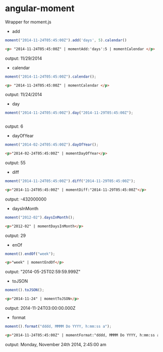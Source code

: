 angular-moment
==============

Wrapper for moment.js


* add 
```javascript
moment("2014-11-24T05:45:00Z").add('days', 5).calendar()
```
```html
<p> "2014-11-24T05:45:00Z" | momentAdd:'days':5 | momentCalendar </p>
```
output: 11/29/2014

* calendar
```javascript
moment("2014-11-24T05:45:00Z").calendar();
```
```html
<p> "2014-11-24T05:45:00Z" | momentCalendar </p>
```
output: 11/24/2014

* day
```javascript
moment("2014-11-24T05:45:00Z").day("2014-11-29T05:45:00Z");
```
```html<p>"2014-12-27T05:45:00Z" | momentDay</p>
```
output: 6

* dayOfYear
```javascript
moment("2014-02-24T05:45:00Z").dayOfYear();
```
```html
<p>"2014-02-24T05:45:00Z" | momentDayOfYear</p>
```
output: 55

* diff
```javascript
moment("2014-11-24T05:45:00Z").diff("2014-11-29T05:45:00Z");
```
```html
<p>"2014-11-24T05:45:00Z" | momentDiff:"2014-11-29T05:45:00Z"</p>
```
output: -432000000

* daysInMonth
```javascript
moment("2012-02").daysInMonth();
```
```html
<p>"2012-02" | momentDaysInMonth</p>
```
output: 29

* enOf
```javascript
moment().endOf("week");
```
```html
<p>"week" | momentEndOf</p>
```
output: "2014-05-25T02:59:59.999Z"

* toJSON
```javascript
moment().toJSON();
```
```html
<p>"2014-11-24" | momentToJSON</p>
```
output: 2014-11-24T03:00:00.000Z

* format
```javascript
moment().format("dddd, MMMM Do YYYY, h:mm:ss a");
```
```html
<p>"2014-11-24T05:45:00Z" | momentFormat:"dddd, MMMM Do YYYY, h:mm:ss a"</p>
```
output: Monday, November 24th 2014, 2:45:00 am